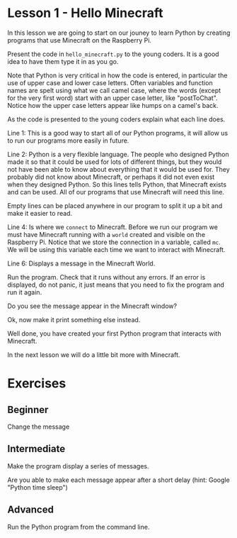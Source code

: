 # Lesson 1 - Hello Minecraft

In this lesson we are going to start on our jouney to learn Python by creating programs that use Minecraft on the Raspberry Pi.

Present the code in `hello_minecraft.py` to the young coders. It is a good idea to have them type it in as you go.

Note that Python is very critical in how the code is entered, in particular the use of upper case and lower case letters. Often variables and function names are spelt using what we call camel case, where the words (except for the very first word) start with an upper case letter, like "postToChat". Notice how the upper case letters appear like humps on a camel's back.

As the code is presented to the young coders explain what each line does.

Line 1: This is a good way to start all of our Python programs, it will allow us to run our programs more easily in future.

Line 2: Python is a very flexible language. The people who designed Python made it so that it could be used for lots of different things, but they would not have been able to know about everything that it would be used for. They probably did not know about Minecraft, or perhaps it did not even exist when they designed Python. So this lines tells Python, that Minecraft exists and can be used. All of our programs that use Minecraft will need this line.

Empty lines can be placed anywhere in our program to split it up a bit and make it easier to read.

Line 4: Is where we `connect` to Minecraft. Before we run our program we must have Minecraft running with a `world` created and visible on the Raspberry Pi. Notice that we store the connection in a variable, called `mc`. We will be using this variable each time we want to interact with Minecraft.

Line 6: Displays a message in the Minecraft World.

Run the program. Check that it runs without any errors. If an error is displayed, do not panic, it just means that you need to fix the program and run it again.

Do you see the message appear in the Minecraft window?

Ok, now make it print something else instead.

Well done, you have created your first Python program that interacts with Minecraft.

In the next lesson we will do a little bit more with Minecraft.

# Exercises

## Beginner

Change the message

## Intermediate

Make the program display a series of messages.

Are you able to make each message appear after a short delay (hint: Google "Python time sleep")

## Advanced

Run the Python program from the command line.
